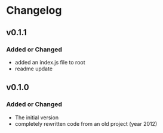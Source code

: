 # Changelog

## v0.1.1
### Added or Changed
- added an index.js file to root
- readme update

## v0.1.0
### Added or Changed
- The initial version
- completely rewritten code from an old project (year 2012)
